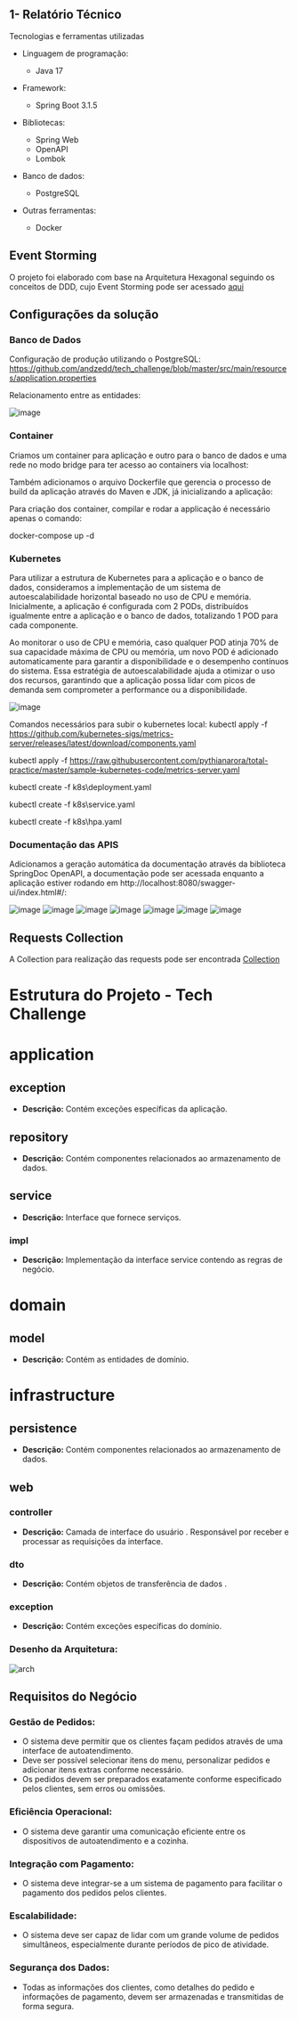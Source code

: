 ## 1- Relatório Técnico
Tecnologias e ferramentas utilizadas

* Linguagem de programação: 

    * Java 17

* Framework:
    * Spring Boot 3.1.5

* Bibliotecas:
  * Spring Web
  * OpenAPI
  * Lombok
    
* Banco de dados:
  * PostgreSQL
* Outras ferramentas:
  * Docker

    
 
## Event Storming

O projeto foi elaborado com base na Arquitetura Hexagonal seguindo os conceitos de DDD, cujo Event Storming pode ser acessado [aqui](https://miro.com/app/board/uXjVN4e5Mps=/?share_link_id=181314720008)

## Configurações da solução

### Banco de Dados
Configuração de produção utilizando o PostgreSQL:
https://github.com/andzedd/tech_challenge/blob/master/src/main/resources/application.properties

Relacionamento entre as entidades:


![image](https://github.com/andzedd/tech_challenge/blob/master/images/tabelas.png)



### Container


Criamos um container para aplicação e outro para o banco de dados e uma rede no modo bridge para ter acesso ao containers via localhost:


Também adicionamos o arquivo Dockerfile que gerencia o processo de build da aplicação através do Maven e JDK, já inicializando a aplicação:


Para criação dos container, compilar e rodar a applicação é necessário apenas o comando:

docker-compose up -d


### Kubernetes

Para utilizar a estrutura de Kubernetes para a aplicação e o banco de dados, consideramos a implementação de um sistema de autoescalabilidade horizontal baseado no uso de CPU e memória. Inicialmente, a aplicação é configurada com 2 PODs, distribuídos igualmente entre a aplicação e o banco de dados, totalizando 1 POD para cada componente.

Ao monitorar o uso de CPU e memória, caso qualquer POD atinja 70% de sua capacidade máxima de CPU ou memória, um novo POD é adicionado automaticamente para garantir a disponibilidade e o desempenho contínuos do sistema. Essa estratégia de autoescalabilidade ajuda a otimizar o uso dos recursos, garantindo que a aplicação possa lidar com picos de demanda sem comprometer a performance ou a disponibilidade.

![image](https://github.com/andzedd/tech_challenge/blob/master/images/k8s.png)

Comandos necessários para subir o kubernetes local:
kubectl apply -f https://github.com/kubernetes-sigs/metrics-server/releases/latest/download/components.yaml

kubectl apply -f https://raw.githubusercontent.com/pythianarora/total-practice/master/sample-kubernetes-code/metrics-server.yaml

kubectl create -f k8s\deployment.yaml

kubectl create -f k8s\service.yaml

kubectl create -f k8s\hpa.yaml


### Documentação das APIS 
Adicionamos a geração automática da documentação através da biblioteca SpringDoc OpenAPI, a documentação pode ser acessada enquanto a aplicação estiver rodando em http://localhost:8080/swagger-ui/index.html#/:

![image](https://github.com/andzedd/tech_challenge/blob/master/images/produtos.png)
![image](https://github.com/andzedd/tech_challenge/blob/master/images/webhook.png)
![image](https://github.com/andzedd/tech_challenge/blob/master/images/tipo_produto.png)
![image](https://github.com/andzedd/tech_challenge/blob/master/images/pedidos.png)
![image](https://github.com/andzedd/tech_challenge/blob/master/images/pagamento.png)
![image](https://github.com/andzedd/tech_challenge/blob/master/images/clientes.png)
![image](https://github.com/andzedd/tech_challenge/blob/master/images/cartao.png)



 
## Requests Collection

A Collection para realização das requests pode ser encontrada [Collection](https://github.com/andzedd/tech_challenge/blob/master/techChallengerCollection%20-insominia)


# Estrutura do Projeto - Tech Challenge

# application

## exception
- **Descrição:** Contém exceções específicas da aplicação.

## repository
- **Descrição:** Contém componentes relacionados ao armazenamento de dados.

## service
- **Descrição:** Interface que fornece serviços.

### impl
- **Descrição:** Implementação da interface service contendo as regras de negócio.

# domain

## model
- **Descrição:** Contém as entidades de domínio.

# infrastructure

## persistence
- **Descrição:** Contém componentes relacionados ao armazenamento de dados.

## web

### controller
- **Descrição:** Camada de interface do usuário . Responsável por receber e processar as requisições da interface.

### dto
- **Descrição:** Contém objetos de transferência de dados .

### exception
- **Descrição:** Contém exceções específicas do domínio.


### Desenho da Arquitetura:

![arch](https://github.com/soulsah/tech_challenge/assets/60759001/2e738732-4024-4ed8-a48b-86d9e33d5600)

## Requisitos do Negócio

### Gestão de Pedidos:

- O sistema deve permitir que os clientes façam pedidos através de uma interface de autoatendimento.
- Deve ser possível selecionar itens do menu, personalizar pedidos e adicionar itens extras conforme necessário.
- Os pedidos devem ser preparados exatamente conforme especificado pelos clientes, sem erros ou omissões.

### Eficiência Operacional:

- O sistema deve garantir uma comunicação eficiente entre os dispositivos de autoatendimento e a cozinha.

### Integração com Pagamento:

- O sistema deve integrar-se a um sistema de pagamento para facilitar o pagamento dos pedidos pelos clientes.

### Escalabilidade:

- O sistema deve ser capaz de lidar com um grande volume de pedidos simultâneos, especialmente durante períodos de pico de atividade.

### Segurança dos Dados:

- Todas as informações dos clientes, como detalhes do pedido e informações de pagamento, devem ser armazenadas e transmitidas de forma segura.
